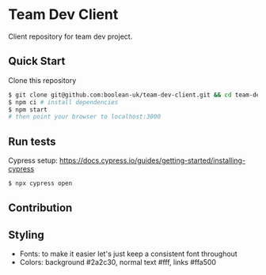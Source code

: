 # Team Dev Client

Client repository for team dev project.

## Quick Start

Clone this repository

```sh
$ git clone git@github.com:boolean-uk/team-dev-client.git && cd team-dev-client
$ npm ci # install dependencies
$ npm start
# then point your browser to localhost:3000
```

## Run tests

Cypress setup: https://docs.cypress.io/guides/getting-started/installing-cypress

```sh
$ npx cypress open
```

## Contribution

## Styling

- Fonts: to make it easier let's just keep a consistent font throughout
- Colors: background #2a2c30, normal text #fff, links #ffa500